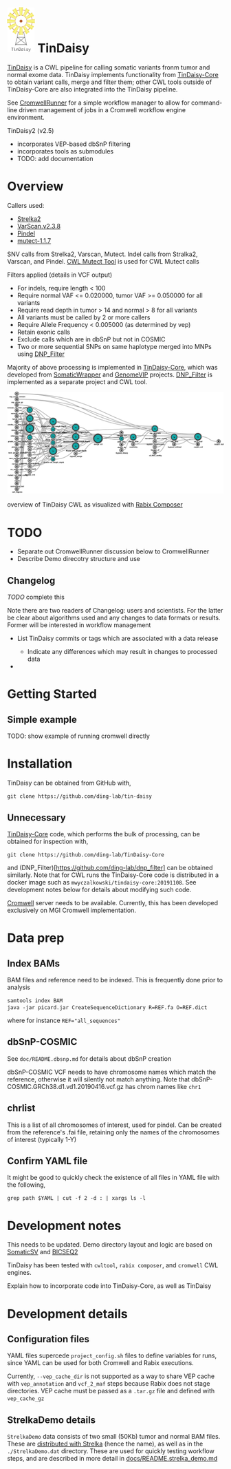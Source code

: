 # <img src="docs/TinDaisy.v1.2.png" width="64"/> TinDaisy

[TinDaisy](https://github.com/ding-lab/tin-daisy) is a CWL pipeline for calling
somatic variants fronm tumor and normal exome data.  TinDaisy implements
functionality from [TinDaisy-Core](https://github.com/ding-lab/TinDaisy-Core)
to obtain variant calls, merge and filter them; other CWL tools outside of
TinDaisy-Core are also integrated into the TinDaisy pipeline.  

See [CromwellRunner](https://github.com/ding-lab/CromwellRunner.git) for a simple workflow manager to allow for command-line driven management
of jobs in a Cromwell workflow engine environment.

TinDaisy2 (v2.5)
* incorporates VEP-based dbSnP filtering
* incorporates tools as submodules 
* TODO: add documentation

# Overview

Callers used:

* [Strelka2](https://github.com/Illumina/strelka.git)
* [VarScan.v2.3.8](http://varscan.sourceforge.net/)
* [Pindel](https://github.com/ding-lab/pindel.git)
* [mutect-1.1.7](https://github.com/broadinstitute/mutect)

SNV calls from Strelka2, Varscan, Mutect. Indel calls from Stralka2, Varscan, and Pindel.
[CWL Mutect Tool](https://github.com/mwyczalkowski/mutect-tool) is used for CWL Mutect calls

Filters applied (details in VCF output)
* For indels, require length < 100
* Require normal VAF <= 0.020000, tumor VAF >= 0.050000 for all variants
* Require read depth in tumor > 14 and normal > 8 for all variants 
* All variants must be called by 2 or more callers
* Require Allele Frequency < 0.005000 (as determined by vep)
* Retain exonic calls
* Exclude calls which are in dbSnP but not in COSMIC
* Two or more sequential SNPs on same haplotype merged into MNPs using [DNP_Filter](https://github.com/ding-lab/dnp_filter)

Majority of above processing is implemented in
[TinDaisy-Core](https://github.com/ding-lab/TinDaisy-Core), which was developed
from [SomaticWrapper](https://github.com/ding-lab/somaticwrapper) and
[GenomeVIP](https://genomevip.readthedocs.io/) projects.  [DNP_Filter](https://github.com/ding-lab/dnp_filter) is
implemented as a separate project and CWL tool.

![TinDaisy CWL implementation](docs/tindaisy.cwl.20191116.png)

overview of TinDaisy CWL as visualized with [Rabix Composer](http://docs.rabix.io/rabix-composer-home)

# TODO

* Separate out CromwellRunner discussion below to CromwellRunner
* Describe Demo direcotry structure and use


## Changelog

*TODO* complete this

Note there are two readers of Changelog: users and scientists.  For the latter be clear about
algorithms used and any changes to data formats or results.  Former will be interested
in workflow management

* List TinDaisy commits or tags which are associated with a data release
    *  Indicate any differences which may result in changes to processed data

* 


# Getting Started

## Simple example

TODO: show example of running cromwell directly


# Installation
TinDaisy can be obtained from GitHub with,
```
git clone https://github.com/ding-lab/tin-daisy
```

## Unnecessary
[TinDaisy-Core](https://github.com/ding-lab/TinDaisy-Core) code, which performs
the bulk of processing, can be obtained for inspection with,
``` 
git clone https://github.com/ding-lab/TinDaisy-Core
```
and (DNP_Filter)[https://github.com/ding-lab/dnp_filter] can be obtained similarly.  Note that for CWL runs the
TinDaisy-Core code is distributed in a docker image such as `mwyczalkowski/tindaisy-core:20191108`.
See development notes below for details about modifying such code.

[Cromwell]() server needs to be available.  Currently, this has been developed exclusively on MGI
Cromwell implementation.



# Data prep

## Index BAMs
BAM files and reference need to be indexed.  This is frequently done prior to analysis
```
samtools index BAM
java -jar picard.jar CreateSequenceDictionary R=REF.fa O=REF.dict
```
where for instance `REF="all_sequences"`

## dbSnP-COSMIC
See `doc/README.dbsnp.md` for details about dbSnP creation

dbSnP-COSMIC VCF needs to have chromosome names which match the reference, otherwise it will
silently not match anything.  Note that dbSnP-COSMIC.GRCh38.d1.vd1.20190416.vcf.gz has chrom names like `chr1`

## chrlist

This is a list of all chromosomes of interest, used for pindel.  Can be created from the reference's .fai file, retaining
only the names of the chromosomes of interest (typically 1-Y)

## Confirm YAML file

It might be good to quickly check the existence of all files in YAML file with the following,
```
grep path $YAML | cut -f 2 -d : | xargs ls -l
```


# Development notes

This needs to be updated.  Demo directory layout and logic are based on [SomaticSV](https://github.com/mwyczalkowski/somatic_sv_workflow)
and [BICSEQ2](https://github.com/mwyczalkowski/BICSEQ2)

TinDaisy has been tested with `cwltool`, `rabix composer`, and `cromwell` CWL engines.

Explain how to incorporate code into TinDaisy-Core, as well as TinDaisy

# Development details

## Configuration files

YAML files supercede `project_config.sh` files to define variables for runs, since YAML can be used for both
Cromwell and Rabix executions.

Currently, `--vep_cache_dir` is not supported as a way to share VEP cache with `vep_annotation` and `vcf_2_maf` steps
because Rabix does not stage directories.  VEP cache must be passed as a `.tar.gz` file and defined with `vep_cache_gz`


## StrelkaDemo details

`StrelkaDemo` data consists of two small (50Kb) tumor and normal BAM files.  These are [distributed with
Strelka](https://github.com/Illumina/strelka/tree/master/src/demo/data) (hence the name), as well as
in the `./StrelkaDemo.dat` directory.  These are used for quickly testing workflow steps, and are described
in more detail in [docs/README.strelka_demo.md](docs/README.strelka_demo.md)

